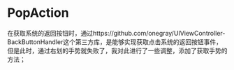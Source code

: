 # PopAction

在获取系统的返回按钮时，通过https://github.com/onegray/UIViewController-BackButtonHandler这个第三方库，是能够实现获取点击系统的返回按钮事件，但是此时，通过右划的手势就失败了，我对此进行了一些调整，添加了获取手势的方法；